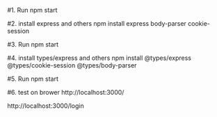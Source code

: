 #1. Run 
npm start

#2. install express and others
npm install express body-parser cookie-session

#3. Run
npm start

#4. install types/express and others
npm install @types/express @types/cookie-session @types/body-parser

#5. Run
npm start

#6. test on brower 
http://localhost:3000/

http://localhost:3000/login

